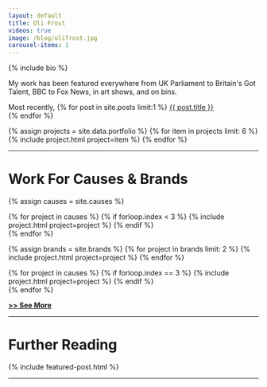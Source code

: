 ```yaml
---
layout: default
title: Oli Frost
videos: true
image: /blog/olifrost.jpg
carousel-items: 1
---
```


<div markdown="1">

{% include bio %}

My work has been featured everywhere from UK Parliament to Britain's Got Talent, BBC to Fox News, in art shows, and on bins.

<span><semibold>Most recently,</semibold> {% for post in site.posts limit:1 %}
<a href="{{ post.url }}"> {{ post.title }} </a><br>{% endfor %}</span>

</div>

<div class="posts" markdown="0">
  {% assign projects = site.data.portfolio %}
  {% for item in projects limit: 6 %}
        {% include project.html project=item %}
  {% endfor %}
</div>

---

# Work For Causes & Brands

<div class="posts" markdown="0">
  {% assign causes = site.causes %}

  {% for project in causes %}
  {% if forloop.index < 3 %}
        {% include project.html project=project %}
  {% endif %}  
  {% endfor %}
</div>

<div class="posts" markdown="0">
  {% assign brands = site.brands %}
  {% for project in brands limit: 2 %}
        {% include project.html project=project %}
  {% endfor %}
</div>


<div class="posts" markdown="0">

  {% for project in causes %}
  {% if forloop.index == 3 %}
        {% include project.html project=project %}
  {% endif %}  
  {% endfor %}
</div>

**[>> See More](/work)**

---

# Further Reading

{% include featured-post.html %}

---
